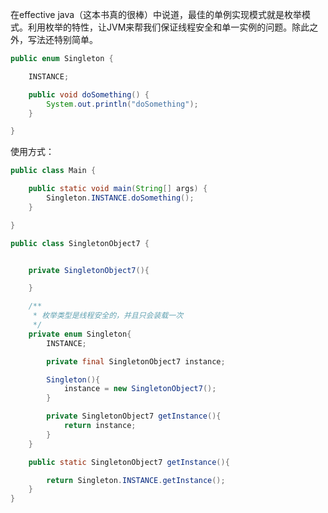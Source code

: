 在effective java（这本书真的很棒）中说道，最佳的单例实现模式就是枚举模式。利用枚举的特性，让JVM来帮我们保证线程安全和单一实例的问题。除此之外，写法还特别简单。

```java
public enum Singleton {

    INSTANCE;

    public void doSomething() {
        System.out.println("doSomething");
    }

}
```
使用方式：
```java
public class Main {

    public static void main(String[] args) {
        Singleton.INSTANCE.doSomething();
    }

}
```

```java
public class SingletonObject7 {


    private SingletonObject7(){

    }

    /**
     * 枚举类型是线程安全的，并且只会装载一次
     */
    private enum Singleton{
        INSTANCE;

        private final SingletonObject7 instance;

        Singleton(){
            instance = new SingletonObject7();
        }

        private SingletonObject7 getInstance(){
            return instance;
        }
    }

    public static SingletonObject7 getInstance(){

        return Singleton.INSTANCE.getInstance();
    }
}

```

